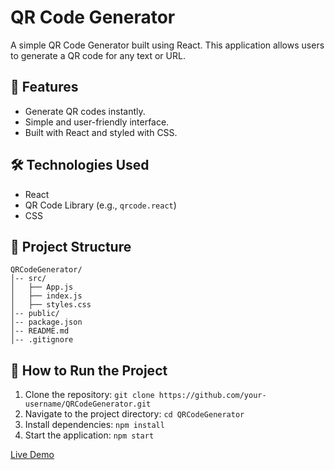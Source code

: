# QR Code Generator

A simple QR Code Generator built using React. This application allows users to generate a QR code for any text or URL.

## 🚀 Features
- Generate QR codes instantly.
- Simple and user-friendly interface.
- Built with React and styled with CSS.

## 🛠️ Technologies Used
- React
- QR Code Library (e.g., `qrcode.react`)
- CSS

## 📂 Project Structure
```
QRCodeGenerator/
│-- src/
│   ├── App.js
│   ├── index.js
│   ├── styles.css
│-- public/
│-- package.json
│-- README.md
│-- .gitignore
```

## 📌 How to Run the Project
1. Clone the repository: `git clone https://github.com/your-username/QRCodeGenerator.git`
2. Navigate to the project directory: `cd QRCodeGenerator`
3. Install dependencies: `npm install`
4. Start the application: `npm start`


[Live Demo](https://shubhqrcode.netlify.app)
